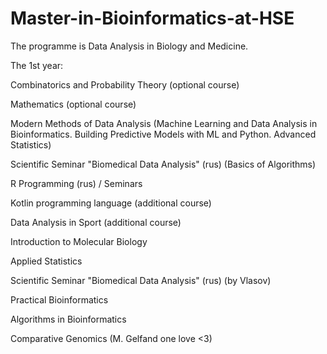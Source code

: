 # Master-in-Bioinformatics-at-HSE

The programme is Data Analysis in Biology and Medicine.

The 1st year:

Combinatorics and Probability Theory (optional course) 

Mathematics (optional course)

Modern Methods of Data Analysis (Machine Learning and Data Analysis in Bioinformatics. Building Predictive Models with ML and Python. Advanced Statistics)

Scientific Seminar "Biomedical Data Analysis" (rus) (Basics of Algorithms)

R Programming (rus) / Seminars

Kotlin programming language (additional course)

Data Analysis in Sport (additional course)

Introduction to Molecular Biology

Applied Statistics

Scientific Seminar "Biomedical Data Analysis" (rus) (by Vlasov)

Practical Bioinformatics

Algorithms in Bioinformatics

Comparative Genomics (M. Gelfand one love <3)

